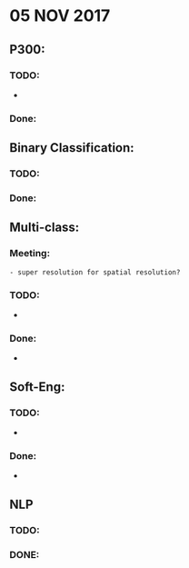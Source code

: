 # 05 NOV 2017

## P300:
### TODO:
-
### Done:


## Binary Classification:
### TODO:

### Done:


## Multi-class:
### Meeting:
    - super resolution for spatial resolution?
### TODO:
- 
### Done:
- 

## Soft-Eng:
### TODO:
- 

### Done:
- 

## NLP
### TODO:

### DONE:
